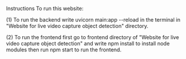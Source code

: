 Instructions To run this website:

(1) To run the backend write uvicorn main:app --reload in the terminal in "Website for live video capture object detection" directory.

(2) To run the frontend first go to frontend directory of "Website for live video capture object detection" and write npm install to install node modules then run npm start to run the frontend.